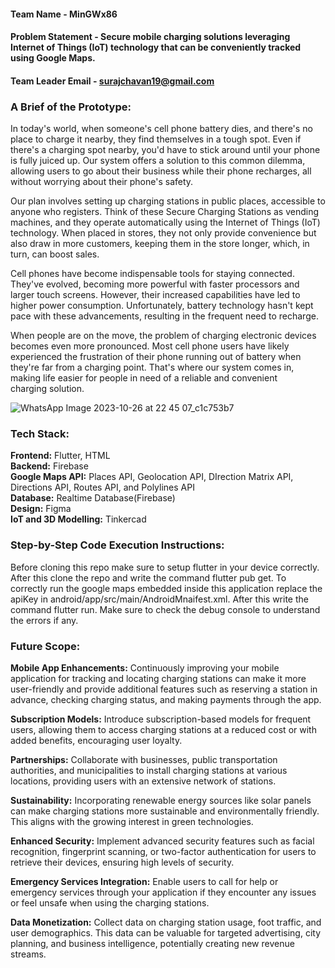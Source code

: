 #### Team Name - MinGWx86
#### Problem Statement - Secure mobile charging solutions leveraging Internet of Things (IoT) technology that can be conveniently tracked using Google Maps.
#### Team Leader Email - surajchavan19@gmail.com

### A Brief of the Prototype:
In today's world, when someone's cell phone battery dies, and there's no place to charge it nearby, they find themselves in a tough spot. Even if there's a charging spot nearby, you'd have to stick around until your phone is fully juiced up. Our system offers a solution to this common dilemma, allowing users to go about their business while their phone recharges, all without worrying about their phone's safety.

Our plan involves setting up charging stations in public places, accessible to anyone who registers. Think of these Secure Charging Stations as vending machines, and they operate automatically using the Internet of Things (IoT) technology. When placed in stores, they not only provide convenience but also draw in more customers, keeping them in the store longer, which, in turn, can boost sales.

Cell phones have become indispensable tools for staying connected. They've evolved, becoming more powerful with faster processors and larger touch screens. However, their increased capabilities have led to higher power consumption. Unfortunately, battery technology hasn't kept pace with these advancements, resulting in the frequent need to recharge.

When people are on the move, the problem of charging electronic devices becomes even more pronounced. Most cell phone users have likely experienced the frustration of their phone running out of battery when they're far from a charging point. That's where our system comes in, making life easier for people in need of a reliable and convenient charging solution.

![WhatsApp Image 2023-10-26 at 22 45 07_c1c753b7](https://github.com/siddesh3101/Code-with-Google-Maps/assets/84890369/86143eec-be7f-42c9-a2b0-c3f043e00301)
  
### Tech Stack: 
**Frontend:**  Flutter, HTML <br>
**Backend:** Firebase <br>
**Google Maps API:** Places API, Geolocation API, DIrection Matrix API, Directions API, Routes API, and Polylines API <br>
**Database:** Realtime Database(Firebase) <br>
**Design:** Figma <br>
**IoT and  3D Modelling:** Tinkercad <br>
   
### Step-by-Step Code Execution Instructions:
Before cloning this repo make sure to setup flutter in your device correctly.
After this clone the repo and write the command flutter pub get.
To correctly run the google maps embedded inside this application replace the apiKey in android/app/src/main/AndroidMnaifest.xml.
After this write the command flutter run.
Make sure to check the debug console to understand the errors if any.
  
### Future Scope:
**Mobile App Enhancements:** Continuously improving your mobile application for tracking and locating charging stations can make it more user-friendly and provide additional features such as reserving a station in advance, checking charging status, and making payments through the app.

**Subscription Models:** Introduce subscription-based models for frequent users, allowing them to access charging stations at a reduced cost or with added benefits, encouraging user loyalty.

**Partnerships:** Collaborate with businesses, public transportation authorities, and municipalities to install charging stations at various locations, providing users with an extensive network of stations.

**Sustainability:** Incorporating renewable energy sources like solar panels can make charging stations more sustainable and environmentally friendly. This aligns with the growing interest in green technologies.

**Enhanced Security:** Implement advanced security features such as facial recognition, fingerprint scanning, or two-factor authentication for users to retrieve their devices, ensuring high levels of security.

**Emergency Services Integration:** Enable users to call for help or emergency services through your application if they encounter any issues or feel unsafe when using the charging stations.

**Data Monetization:** Collect data on charging station usage, foot traffic, and user demographics. This data can be valuable for targeted advertising, city planning, and business intelligence, potentially creating new revenue streams.



